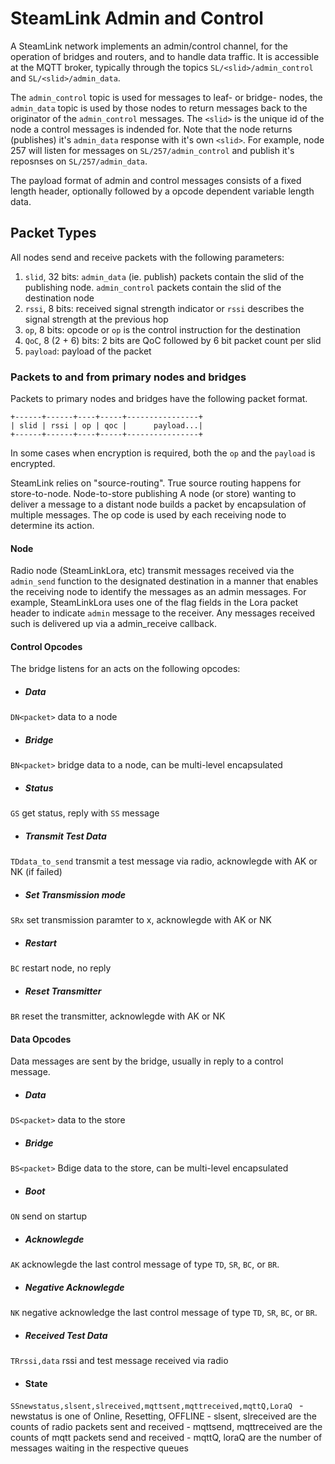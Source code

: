# SteamLink Admin and Control 


A SteamLink network implements an admin/control channel, for the operation of bridges and routers, and to handle data traffic. It is accessible at the MQTT broker, typically through the topics `SL/<slid>/admin_control` and `SL/<slid>/admin_data`.

The `admin_control` topic is used for messages to leaf- or bridge- nodes, the `admin_data` topic is used by those nodes to return messages back to the originator of the `admin_control` messages. The `<slid>` is the unique id of the node a control messages is indended for. Note that the node returns (publishes) it's `admin_data` response with it's own `<slid>`. For example, node 257 will listen for messages on `SL/257/admin_control` and publish it's reposnses on `SL/257/admin_data`.

The payload format of admin and control messages consists of a fixed length header, optionally followed by a opcode dependent variable length data.

## Packet Types

All nodes send and receive packets with the following parameters:

1. `slid`, 32 bits: `admin_data` (ie. publish) packets contain the slid of the publishing node. `admin_control` packets contain the slid of the destination node
3. `rssi`, 8 bits: received signal strength indicator or `rssi` describes the signal strength at the previous hop
2. `op`, 8 bits: opcode or `op` is the control instruction for the destination
4. `QoC`, 8 (2 + 6) bits: 2 bits are QoC followed by 6 bit packet count per slid
5. `payload`: payload of the packet

### Packets to and from primary nodes and bridges

Packets to primary nodes and bridges have the following packet format.

```
+------+------+----+-----+----------------+
| slid | rssi | op | qoc |      payload...|
+------+------+----+-----+----------------+
```
In some cases when encryption is required, both the `op` and the `payload` is encrypted.


SteamLink relies on "source-routing". True source routing happens for store-to-node. Node-to-store publishing A node (or store) wanting to deliver a message to a distant node builds a packet by encapsulation of multiple messages. The op code is used by each receiving node to determine its action.

#### Node

Radio node (SteamLinkLora, etc) transmit messages received via the `admin_send` function to the designated destination in a manner that enables the receiving node to identify the messages as an admin messages. For example, SteamLinkLora uses one of the flag fields in the Lora packet header to indicate `admin` message to the receiver. Any messages received such is delivered up via a admin_receive callback.


#### Control Opcodes

The bridge listens for an acts on the following opcodes:
 
 - ##### Data
``DN<packet>``        data to a node

- ##### Bridge
``BN<packet>``        bridge data to a node, can be multi-level encapsulated

- ##### Status
``GS`` get status, reply with `SS` message

- ##### Transmit Test Data
``TDdata_to_send`` transmit a test message via radio, acknowlegde with AK or NK (if failed)

- ##### Set Transmission mode
``SRx`` set transmission paramter to x, acknowlegde with AK or NK

- ##### Restart
``BC`` restart node, no reply

- ##### Reset Transmitter
``BR`` reset the transmitter, acknowlegde with AK or NK


#### Data Opcodes

Data messages are sent by the bridge, usually in reply to a control message.

- ##### Data
``DS<packet>`` data to the store

- ##### Bridge
``BS<packet>`` Bdige data to the store, can be multi-level encapsulated

- ##### Boot
``ON`` send on startup

- ##### Acknowlegde
``AK``  acknowlegde the last control message of type ``TD``, ``SR``, ``BC``, or ``BR``.

- ##### Negative Acknowlegde
``NK``  negative acknowledge the last control message of type ``TD``, ``SR``, ``BC``, or ``BR``.

- ##### Received Test Data
 ``TRrssi,data`` rssi and test message received via radio
 
- #### State
``SSnewstatus,slsent,slreceived,mqttsent,mqttreceived,mqttQ,LoraQ
``
    - newstatus is one of Online, Resetting, OFFLINE
    - slsent, slreceived are the counts of radio packets sent and received
    - mqttsend, mqttreceived are the counts of mqtt packets send and received
    - mqttQ, loraQ are the number of messages waiting in the respective queues
  
  